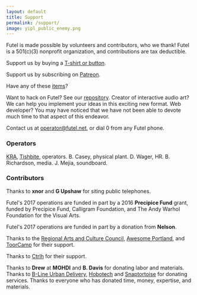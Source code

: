 ```yaml
---
layout: default
title: Support
permalink: /support/
image: yipl_public_enemy.png
---
```


Futel is made possible by volunteers and contributors, who we thank! Futel is a 501(c)(3) nonprofit organization, and contributions are tax deductible.

Support us by buying a [T-shirt or button](http://futel.spreadshirt.com/).

Support us by subscribing on [Patreon](http://patreon.com/futel).

Have any of these [items](/wishlist)?

Want to hack on Futel? See our [repository](https://github.com/kra/futel-installation). Creator of interactive audio art? We can help you implement your ideas in this exciting new format. Web developer? You may have noticed that we have not been able to devote much time to that aspect of this endeavor.

Contact us at <a href='mailto:operator@futel.net'>operator@futel.net</a>, or dial 0 from any Futel phone.

### Operators

[KRA](https://github.com/kra), [Tishbite](https://github.com/lboom), operators. B. Casey, physical plant. D. Wager, HR. B. Richardson, media. J. Mejia, soundboard.

### Contributors

Thanks to **xnor** and **G Upshaw** for siting public telephones.

Futel's 2017 operations are funded in part by a 2016 **Precipice Fund** grant, funded by Precipice Fund, Calligram Foundation, and The Andy Warhol Foundation for the Visual Arts.

Futel's 2017 operations are funded in part by a donation from **Nelson**.

Thanks to the [Regional Arts and Culture Council](http://racc.org/), [Awesome Portland](http://awesomeportland.org/), and [ToorCamp](http://toorcamp.toorcon.net/) for their support.

Thanks to [Ctrlh](http://pdxhackerspace.org/) for their support.

Thanks to **Drew** at **MOHDI** and **B. Davis** for donating labor and materials. Thanks to [B-Line Urban Delivery](http://b-linepdx.com/), [Hobotech](http://hobo-tech.com/) and [Snaptortoise](https://snaptortoise.com) for donating services. Thanks to everyone who has donated time, money, expertise, and materials.